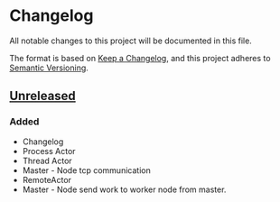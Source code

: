# Changelog
All notable changes to this project will be documented in this file.

The format is based on [Keep a Changelog](https://keepachangelog.com/en/1.0.0/),
and this project adheres to [Semantic Versioning](https://semver.org/spec/v2.0.0.html).

## [Unreleased]
### Added
- Changelog
- Process Actor
- Thread Actor
- Master - Node tcp communication
- RemoteActor
- Master - Node send work to worker node from master.

[Unreleased]: https://github.com/sonic182/carrera/compare/0.0.1..HEAD

